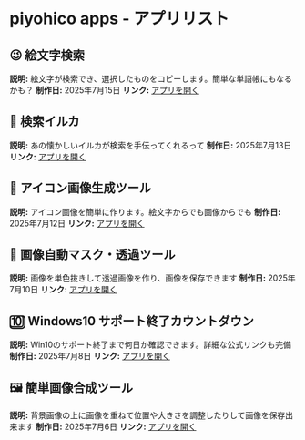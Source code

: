 # piyohico apps - アプリリスト

## 😉 絵文字検索
**説明:** 絵文字が検索でき、選択したものをコピーします。簡単な単語帳にもなるかも？
**制作日:** 2025年7月15日 
**リンク:** [アプリを開く](./papps/emoji_search.html)

## 🐬 検索イルカ
**説明:** あの懐かしいイルカが検索を手伝ってくれるって
**制作日:** 2025年7月13日 
**リンク:** [アプリを開く](./papps/search_dolphin.html)

## 🐔 アイコン画像生成ツール
**説明:** アイコン画像を簡単に作ります。絵文字からでも画像からでも
**制作日:** 2025年7月12日 
**リンク:** [アプリを開く](./papps/icon_generator.html)

## 🏁 画像自動マスク・透過ツール
**説明:** 画像を単色抜きして透過画像を作り、画像を保存できます
**制作日:** 2025年7月10日 
**リンク:** [アプリを開く](./papps/auto-mask-tool.html)

## 🔟 Windows10 サポート終了カウントダウン
**説明:** Win10のサポート終了まで何日か確認できます。詳細な公式リンクも完備
**制作日:** 2025年7月8日 
**リンク:** [アプリを開く](./papps/windows10_countdown.html)

## 🖼️ 簡単画像合成ツール
**説明:** 背景画像の上に画像を重ねて位置や大きさを調整したりして画像を保存出来ます
**制作日:** 2025年7月6日
**リンク:** [アプリを開く](./papps/image_compositor.html)